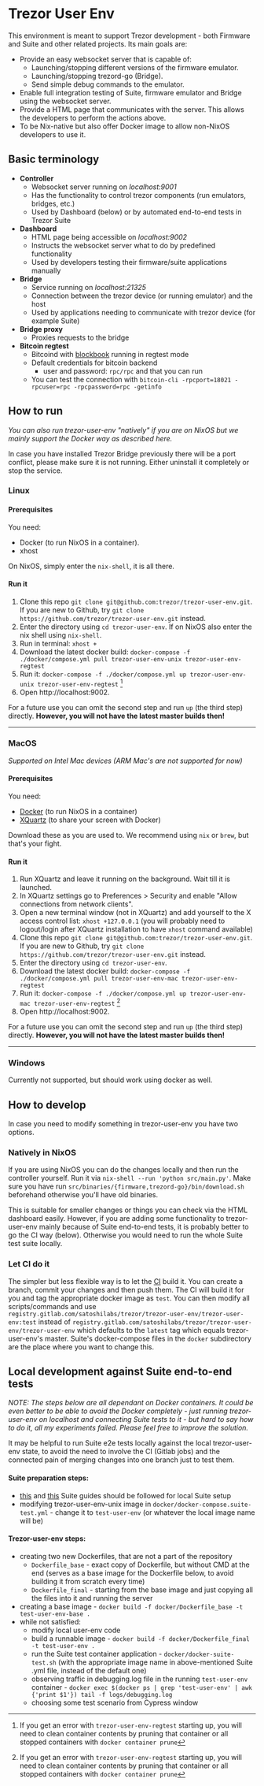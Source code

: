 # Trezor User Env

This environment is meant to support Trezor development - both Firmware and Suite and other related projects. Its main goals are:

- Provide an easy websocket server that is capable of:
  - Launching/stopping different versions of the firmware emulator.
  - Launching/stopping trezord-go (Bridge).
  - Send simple debug commands to the emulator.
- Enable full integration testing of Suite, firmware emulator and Bridge using the websocket server.
- Provide a HTML page that communicates with the server. This allows the developers to perform the actions above.
- To be Nix-native but also offer Docker image to allow non-NixOS developers to use it.

## Basic terminology

- **Controller**
  - Websocket server running on *localhost:9001*
  - Has the functionality to control trezor components (run emulators, bridges, etc.)
  - Used by Dashboard (below) or by automated end-to-end tests in Trezor Suite
- **Dashboard**
  - HTML page being accessible on *localhost:9002*
  - Instructs the websocket server what to do by predefined functionality
  - Used by developers testing their firmware/suite applications manually
- **Bridge**
  - Service running on *localhost:21325*
  - Connection between the trezor device (or running emulator) and the host
  - Used by applications needing to communicate with trezor device (for example Suite)
- **Bridge proxy**
  - Proxies requests to the bridge
- **Bitcoin regtest**
  - Bitcoind with [blockbook](https://github.com/trezor/blockbook) running in regtest mode
  - Default credentials for bitcoin backend
    - user and password: `rpc/rpc` and that you can run
  - You can test the connection with `bitcoin-cli -rpcport=18021 -rpcuser=rpc -rpcpassword=rpc -getinfo`

## How to run

_You can also run trezor-user-env "natively" if you are on NixOS but we mainly support the Docker way as described here._

In case you have installed Trezor Bridge previously there will be a port conflict, please make sure it is not running. Either uninstall it completely or stop the service.

### Linux

#### Prerequisites

You need:
- Docker (to run NixOS in a container).
- xhost

On NixOS, simply enter the `nix-shell`, it is all there.

#### Run it

1. Clone this repo `git clone git@github.com:trezor/trezor-user-env.git`. If you are new to Github, try `git clone https://github.com/trezor/trezor-user-env.git` instead.
2. Enter the directory using `cd trezor-user-env`. If on NixOS also enter the nix shell using `nix-shell`.
3. Run in terminal: `xhost +`
4. Download the latest docker build: `docker-compose -f ./docker/compose.yml pull trezor-user-env-unix trezor-user-env-regtest`
5. Run it: `docker-compose -f ./docker/compose.yml up trezor-user-env-unix trezor-user-env-regtest` [^1]
6. Open http://localhost:9002.

For a future use you can omit the second step and run `up` (the third step) directly. **However, you will not have the latest master builds then!**

[^1]: If you get an error with `trezor-user-env-regtest` starting up, you will need to clean container contents by pruning that container or all stopped containers with `docker container prune`

----

### MacOS

*Supported on Intel Mac devices (ARM Mac's are not supported for now)*

#### Prerequisites

You need:
- [Docker](https://docs.docker.com/docker-for-mac/install/) (to run NixOS in a container)
- [XQuartz](https://www.xquartz.org/) (to share your screen with Docker)

Download these as you are used to. We recommend using `nix` or `brew`, but that's your fight.

#### Run it

1. Run XQuartz and leave it running on the background. Wait till it is launched.
2. In XQuartz settings go to Preferences > Security and enable "Allow connections from network clients".
3. Open a new terminal window (not in XQuartz) and add yourself to the X access control list: `xhost +127.0.0.1` (you will probably need to logout/login after XQuartz installation to have `xhost` command available)
4. Clone this repo `git clone git@github.com:trezor/trezor-user-env.git`. If you are new to Github, try `git clone https://github.com/trezor/trezor-user-env.git` instead.
5. Enter the directory using `cd trezor-user-env`.
6. Download the latest docker build: `docker-compose -f ./docker/compose.yml pull trezor-user-env-mac trezor-user-env-regtest`
7. Run it: `docker-compose -f ./docker/compose.yml up trezor-user-env-mac trezor-user-env-regtest` [^1]
8. Open http://localhost:9002.

For a future use you can omit the second step and run `up` (the third step) directly. **However, you will not have the latest master builds then!**

[^1]: If you get an error with `trezor-user-env-regtest` starting up, you will need to clean container contents by pruning that container or all stopped containers with `docker container prune`
----

### Windows

Currently not supported, but should work using docker as well.

## How to develop

In case you need to modify something in trezor-user-env you have two options.

### Natively in NixOS

If you are using NixOS you can do the changes locally and then run the controller yourself. Run it via `nix-shell --run 'python src/main.py'`. Make sure you have run `src/binaries/{firmware,trezord-go}/bin/download.sh` beforehand otherwise you'll have old binaries.

This is suitable for smaller changes or things you can check via the HTML dashboard easily. However, if you are adding some functionality to trezor-user-env mainly because of Suite end-to-end tests, it is probably better to go the CI way (below). Otherwise you would need to run the whole Suite test suite locally.

### Let CI do it

The simpler but less flexible way is to let the [CI](https://gitlab.com/satoshilabs/trezor/trezor-user-env/pipelines) build it. You can create a branch, commit your changes and then push them. The CI will build it for you and tag the appropriate docker image as `test`. You can then modify all scripts/commands and use `registry.gitlab.com/satoshilabs/trezor/trezor-user-env/trezor-user-env:test` instead of `registry.gitlab.com/satoshilabs/trezor/trezor-user-env/trezor-user-env` which defaults to the `latest` tag which equals trezor-user-env's master. Suite's docker-compose files in the `docker` subdirectory are the place where you want to change this.

## Local development against Suite end-to-end tests
_NOTE: The steps below are all dependant on Docker containers. It could be even better to be able to avoid the Docker completely - just running trezor-user-env on localhost and connecting Suite tests to it - but hard to say how to do it, all my experiments failed. Please feel free to improve the solution._

It may be helpful to run Suite e2e tests locally against the local trezor-user-env state, to avoid the need to involve the CI (Gitlab jobs) and the connected pain of merging changes into one branch just to test them.

#### Suite preparation steps:
- [this](https://github.com/trezor/trezor-suite/blob/develop/docs/tests/e2e-web.md) and [this](https://github.com/trezor/trezor-suite/#development) Suite guides should be followed for local Suite setup
- modifying trezor-user-env-unix image in `docker/docker-compose.suite-test.yml` - change it to `test-user-env` (or whatever the local image name will be)

#### Trezor-user-env steps:
- creating two new Dockerfiles, that are not a part of the repository
  - `Dockerfile_base` - exact copy of Dockerfile, but without CMD at the end (serves as a base image for the Dockerfile below, to avoid building it from scratch every time)
  - `Dockerfile_final` - starting from the base image and just copying all the files into it and running the server
- creating a base image - `docker build -f docker/Dockerfile_base -t test-user-env-base .`
- while not satisfied:
  - modify local user-env code
  - build a runnable image - `docker build -f docker/Dockerfile_final -t test-user-env .`
  - run the Suite test container application - `docker/docker-suite-test.sh` (with the appropriate image name in above-mentioned Suite .yml file, instead of the default one)
  - observing traffic in debugging.log file in the running `test-user-env` container - `docker exec $(docker ps | grep 'test-user-env' | awk {'print $1'}) tail -f logs/debugging.log`
  - choosing some test scenario from Cypress window
